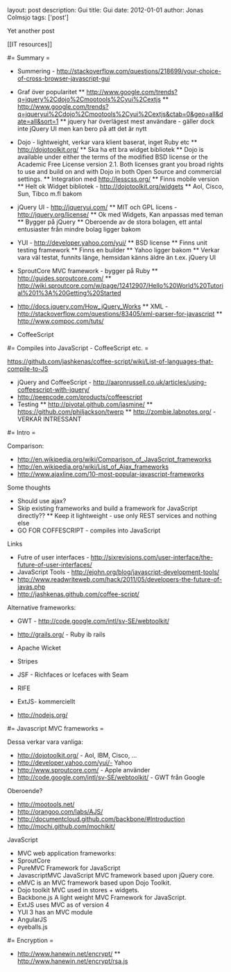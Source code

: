 layout: post
description: Gui
title: Gui
date: 2012-01-01
author: Jonas Colmsjo
tags: ['post']

Yet another post





[[IT resources]]


#= Summary =

* Summering - http://stackoverflow.com/questions/218699/your-choice-of-cross-browser-javascript-gui
* Graf över popularitet
** http://www.google.com/trends?q=jquery%2Cdojo%2Cmootools%2Cyui%2Cextjs
** http://www.google.com/trends?q=jqueryui%2Cdojo%2Cmootools%2Cyui%2Cextjs&ctab=0&geo=all&date=all&sort=1
** jquery har överlägest mest användare - gäller dock inte jQuery UI men kan bero på att det är nytt
* Dojo - lightweight, verkar vara klient baserat, inget Ruby etc
** http://dojotoolkit.org/
** Ska ha ett bra widget bibliotek
** Dojo is available under either the terms of the modified BSD license or the Academic Free License version 2.1. Both licenses grant you broad rights to use and build on and with Dojo in both Open Source and commercial settings.
** Integration med http://lesscss.org/
** Finns mobile version
** Helt ok Widget bibliotek - http://dojotoolkit.org/widgets
** Aol, Cisco, Sun, Tibco m.fl bakom
* jQuery UI - http://jqueryui.com/
** MIT och GPL licens - http://jquery.org/license/
** Ok med Widgets, Kan anpassas med teman
** Bygger på jQuery
** Oberoende av de stora bolagen, ett antal entusiaster från mindre bolag ligger bakom
* YUI - http://developer.yahoo.com/yui/
** BSD license
** Finns unit testing framework
** Finns en builder
** Yahoo ligger bakom
** Verkar vara väl testat, funnits länge, hemsidan känns äldre än t.ex. jQuery UI
* SproutCore MVC framework - bygger på Ruby
** http://guides.sproutcore.com/
** http://wiki.sproutcore.com/w/page/12412907/Hello%20World%20Tutorial%201%3A%20Getting%20Started

* http://docs.jquery.com/How_jQuery_Works
** XML - http://stackoverflow.com/questions/83405/xml-parser-for-javascript
** http://www.compoc.com/tuts/

* CoffeeScript



#= Compiles into JavaScript - CoffeeScript etc. =

https://github.com/jashkenas/coffee-script/wiki/List-of-languages-that-compile-to-JS

* jQuery and CoffeeScript - http://aaronrussell.co.uk/articles/using-coffeescript-with-jquery/
* http://peepcode.com/products/coffeescript
* Testing
** http://pivotal.github.com/jasmine/
** https://github.com/philjackson/twerp
** http://zombie.labnotes.org/ - VERKAR INTRESSANT


#= Intro =

Comparison:
* http://en.wikipedia.org/wiki/Comparison_of_JavaScript_frameworks
* http://en.wikipedia.org/wiki/List_of_Ajax_frameworks
* http://www.ajaxline.com/10-most-popular-javascript-frameworks


Some thoughts
* Should use ajax?
* Skip existing frameworks and build a framework for JavaScript directly??
** Keep it lightweight - use only REST services and nothing else
* GO FOR COFFESCRIPT - compiles into JavaScript


Links
* Futre of user interfaces - http://sixrevisions.com/user-interface/the-future-of-user-interfaces/
* JavaScript Tools - http://ejohn.org/blog/javascript-development-tools/
* http://www.readwriteweb.com/hack/2011/05/developers-the-future-of-javas.php
* http://jashkenas.github.com/coffee-script/


Alternative frameworks:
* GWT - http://code.google.com/intl/sv-SE/webtoolkit/
* http://grails.org/ - Ruby ib rails
* Apache Wicket
* Stripes
* JSF - Richfaces or Icefaces with Seam 
* RIFE
* ExtJS- kommerciellt


* http://nodejs.org/


#= Javascript MVC frameworks =

Dessa verkar vara vanliga:
* http://dojotoolkit.org/ - Aol, IBM, Cisco, ...
* http://developer.yahoo.com/yui/- Yahoo
* http://www.sproutcore.com/ - Apple använder
* http://code.google.com/intl/sv-SE/webtoolkit/ - GWT från Google


Oberoende?
* http://mootools.net/
* http://orangoo.com/labs/AJS/
* http://documentcloud.github.com/backbone/#Introduction
* http://mochi.github.com/mochikit/


JavaScript
* MVC web application frameworks:
* SproutCore
* PureMVC Framework for JavaScript
* JavascriptMVC JavaScript MVC framework based upon jQuery core.
* eMVC is an MVC framework based upon Dojo Toolkit.
* Dojo toolkit MVC used in stores + widgets.
* Backbone.js A light weight MVC Framework for JavaScript.
* ExtJS uses MVC as of version 4
* YUI 3 has an MVC module
* AngularJS
* eyeballs.js


#= Encryption =


* http://www.hanewin.net/encrypt/
** http://www.hanewin.net/encrypt/rsa.js
